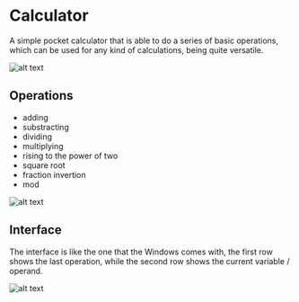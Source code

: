 # Calculator

A simple pocket calculator that is able to do a series of basic operations, which can be used for any kind of calculations, being quite versatile. 

![alt text](https://github.com/andrei-voia/personal_calculator/blob/master/Screenshot_1.png "calculator")


## Operations

* adding
* substracting
* dividing
* multiplying
* rising to the power of two
* square root
* fraction invertion
* mod


![alt text](https://github.com/andrei-voia/personal_calculator/blob/master/Screenshot_2.png "calculator")


## Interface

The interface is like the one that the Windows comes with, the first row shows the last operation, while the second row shows the current variable / operand.

![alt text](https://github.com/andrei-voia/personal_calculator/blob/master/Screenshot_3.png "calculator")
